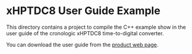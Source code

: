 
# xHPTDC8 User Guide Example

This directory contains a project to compile the C++ example show in the user guide of the cronologic xHPTDC8 time-to-digital converter.

You can download the user guide from the [product web page](https://www.cronologic.de/products/tdcs/xhptdc8-pcie).

